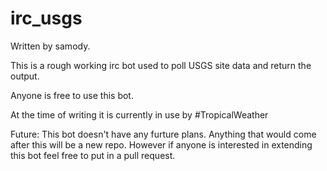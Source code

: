 # irc_usgs
Written by samody.

This is a rough working irc bot used to poll USGS site data and return the output.

Anyone is free to use this bot. 

At the time of writing it is currently in use by #TropicalWeather


Future:
This bot doesn't have any furture plans. Anything that would come after this will be a new repo.
However if anyone is interested in extending this bot feel free to put in a pull request.




